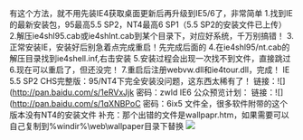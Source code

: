 有这个方法，就不用先装IE4获取桌面更新后再升级到IE5/6了，非常简单
1.找到IE的最新安装包，95最高5.5 SP2，NT4最高6 SP1（5.5 SP2的安装文件已上传）
2.解压ie4shl95.cab或ie4shlnt.cab到某个目录下，对应好系统，千万别搞错！
3.正常安装IE，安装好后别急着点完成重启！先完成后面的
4.在ie4shl95/nt.cab的解压目录找到ie4shell.inf,右击安装
5.安装过程会出现一次找不到文件，直接跳过
6.现在可以重启了，但还没完！
7.重启后注册webvw.dll和ie4tour.dll，完成！
IE 5.5 SP2 CHS完整版：95/NT4下完全安装没问题，这东西太稀有了！
链接：![](http://pan.baidu.com/s/1eRVxJjk 密码：zwld
IE6 公众预览计划：
链接：![](http://pan.baidu.com/s/1qXNBPoC 密码：6ix5
文件全，很多软件附带的这个版本没有NT4的安装文件
补充：那个出错的文件是wallpapr.htm，如果需要可以自己复制到%windir%\web\wallpaper目录下替换
![](https://wvbarchive.s3-ap-northeast-1.amazonaws.com/5195962591/e9835e13b31bb051bf4c95883c7adab44bede01f.jpg)
